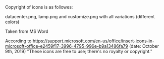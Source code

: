 Copyright of icons is as followes:

<!--
 * ============LICENSE_START========================================================================
 * apartment.png - Material Icons
 * =================================================================================================
 * Copyright (C) 2020 Google. All rights reserved.
 * =================================================================================================
 * Licensed under the Apache License, Version 2.0 (the "License"); you may not use this file except
 * in compliance with the License. You may obtain a copy of the License at
 *
 * http://www.apache.org/licenses/LICENSE-2.0
 *
 * Unless required by applicable law or agreed to in writing, software distributed under the License
 * is distributed on an "AS IS" BASIS, WITHOUT WARRANTIES OR CONDITIONS OF ANY KIND, either express
 * or implied. See the License for the specific language governing permissions and limitations under
 * the License.
 * ============LICENSE_END==========================================================================
 */
 -->
 
datacenter.png, lamp.png and customize.png with all variations (different colors)

Taken from MS Word

According to https://support.microsoft.com/en-us/office/insert-icons-in-microsoft-office-e2459f17-3996-4795-996e-b9a13486fa79 (date: October 9th, 2019)
"These icons are free to use; there's no royalty or copyright."

 